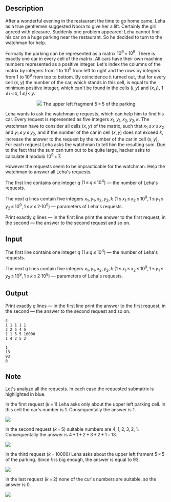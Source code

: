 ## Description

<div><p>After a wonderful evening in the restaurant the time to go home came. Leha as a true gentlemen suggested Noora to give her a lift. Certainly the girl agreed with pleasure. Suddenly one problem appeared: Leha cannot find his car on a huge parking near the restaurant. So he decided to turn to the watchman for help.</p><p>Formally the parking can be represented as a matrix <span class="tex-span">10<sup class="upper-index">9</sup> × 10<sup class="upper-index">9</sup></span>. There is exactly one car in every cell of the matrix. All cars have their own machine numbers represented as a positive integer. Let's index the columns of the matrix by integers from <span class="tex-span">1</span> to <span class="tex-span">10<sup class="upper-index">9</sup></span> from left to right and the rows by integers from <span class="tex-span">1</span> to <span class="tex-span">10<sup class="upper-index">9</sup></span> from top to bottom. By coincidence it turned out, that for every cell <span class="tex-span">(<i>x</i>, <i>y</i>)</span> the number of the car, which stands in this cell, is equal to the minimum positive integer, which can't be found in the cells <span class="tex-span">(<i>i</i>, <i>y</i>)</span> and <span class="tex-span">(<i>x</i>, <i>j</i>)</span>, <span class="tex-span">1 ≤ <i>i</i> &lt; <i>x</i>, 1 ≤ <i>j</i> &lt; <i>y</i></span>.</p><center> <img class="tex-graphics" src="file://PnpuvA34.png" style="max-width: 100.0%;max-height: 100.0%;"> <span class="tex-font-size-small">The upper left fragment <span class="tex-span">5 × 5</span> of the parking</span> </center><p>Leha wants to ask the watchman <span class="tex-span"><i>q</i></span> requests, which can help him to find his car. Every request is represented as five integers <span class="tex-span"><i>x</i><sub class="lower-index">1</sub>, <i>y</i><sub class="lower-index">1</sub>, <i>x</i><sub class="lower-index">2</sub>, <i>y</i><sub class="lower-index">2</sub>, <i>k</i></span>. The watchman have to consider all cells <span class="tex-span">(<i>x</i>, <i>y</i>)</span> of the matrix, such that <span class="tex-span"><i>x</i><sub class="lower-index">1</sub> ≤ <i>x</i> ≤ <i>x</i><sub class="lower-index">2</sub></span> and <span class="tex-span"><i>y</i><sub class="lower-index">1</sub> ≤ <i>y</i> ≤ <i>y</i><sub class="lower-index">2</sub></span>, and if the number of the car in cell <span class="tex-span">(<i>x</i>, <i>y</i>)</span> does not exceed <span class="tex-span"><i>k</i></span>, increase the answer to the request by the number of the car in cell <span class="tex-span">(<i>x</i>, <i>y</i>)</span>. For each request Leha asks the watchman to tell him the resulting sum. Due to the fact that the sum can turn out to be quite large, hacker asks to calculate it modulo <span class="tex-span">10<sup class="upper-index">9</sup> + 7</span>.</p><p>However the requests seem to be impracticable for the watchman. Help the watchman to answer all Leha's requests.</p></div><div class="input-specification"><p>The first line contains one integer <span class="tex-span"><i>q</i></span> <span class="tex-span">(1 ≤ <i>q</i> ≤ 10<sup class="upper-index">4</sup>)</span>&nbsp;— the number of Leha's requests.</p><p>The next <span class="tex-span"><i>q</i></span> lines contain five integers <span class="tex-span"><i>x</i><sub class="lower-index">1</sub>, <i>y</i><sub class="lower-index">1</sub>, <i>x</i><sub class="lower-index">2</sub>, <i>y</i><sub class="lower-index">2</sub>, <i>k</i></span> <span class="tex-span">(1 ≤ <i>x</i><sub class="lower-index">1</sub> ≤ <i>x</i><sub class="lower-index">2</sub> ≤ 10<sup class="upper-index">9</sup>, 1 ≤ <i>y</i><sub class="lower-index">1</sub> ≤ <i>y</i><sub class="lower-index">2</sub> ≤ 10<sup class="upper-index">9</sup>, 1 ≤ <i>k</i> ≤ 2·10<sup class="upper-index">9</sup>)</span>&nbsp;— parameters of Leha's requests.</p></div><div class="output-specification"><p>Print exactly <span class="tex-span"><i>q</i></span> lines&nbsp;— in the first line print the answer to the first request, in the second&nbsp;— the answer to the second request and so on.</p></div>

## Input

<p>The first line contains one integer <span class="tex-span"><i>q</i></span> <span class="tex-span">(1 ≤ <i>q</i> ≤ 10<sup class="upper-index">4</sup>)</span>&nbsp;— the number of Leha's requests.</p><p>The next <span class="tex-span"><i>q</i></span> lines contain five integers <span class="tex-span"><i>x</i><sub class="lower-index">1</sub>, <i>y</i><sub class="lower-index">1</sub>, <i>x</i><sub class="lower-index">2</sub>, <i>y</i><sub class="lower-index">2</sub>, <i>k</i></span> <span class="tex-span">(1 ≤ <i>x</i><sub class="lower-index">1</sub> ≤ <i>x</i><sub class="lower-index">2</sub> ≤ 10<sup class="upper-index">9</sup>, 1 ≤ <i>y</i><sub class="lower-index">1</sub> ≤ <i>y</i><sub class="lower-index">2</sub> ≤ 10<sup class="upper-index">9</sup>, 1 ≤ <i>k</i> ≤ 2·10<sup class="upper-index">9</sup>)</span>&nbsp;— parameters of Leha's requests.</p>

## Output

<p>Print exactly <span class="tex-span"><i>q</i></span> lines&nbsp;— in the first line print the answer to the first request, in the second&nbsp;— the answer to the second request and so on.</p>





```input1
4
1 1 1 1 1
3 2 5 4 5
1 1 5 5 10000
1 4 2 5 2

```




```output1
1
13
93
0

```



## Note

<p>Let's analyze all the requests. In each case the requested submatrix is highlighted in blue.</p><p>In the first request <span class="tex-span">(<i>k</i> = 1)</span> Leha asks only about the upper left parking cell. In this cell the car's number is <span class="tex-span">1</span>. Consequentally the answer is <span class="tex-span">1</span>.</p><p><img class="tex-graphics" src="file://QriFykFq.png" style="max-width: 100.0%;max-height: 100.0%;"></p><p>In the second request <span class="tex-span">(<i>k</i> = 5)</span> suitable numbers are <span class="tex-span">4, 1, 2, 3, 2, 1</span>. Consequentally the answer is <span class="tex-span">4 + 1 + 2 + 3 + 2 + 1 = 13</span>.</p><p><img class="tex-graphics" src="file://i40lhx1d.png" style="max-width: 100.0%;max-height: 100.0%;"></p><p>In the third request <span class="tex-span">(<i>k</i> = 10000)</span> Leha asks about the upper left frament <span class="tex-span">5 × 5</span> of the parking. Since <span class="tex-span"><i>k</i></span> is big enough, the answer is equal to <span class="tex-span">93</span>.</p><p><img class="tex-graphics" src="file://uZLDdV77.png" style="max-width: 100.0%;max-height: 100.0%;"></p><p>In the last request <span class="tex-span">(<i>k</i> = 2)</span> none of the cur's numbers are suitable, so the answer is <span class="tex-span">0</span>.</p><p><img class="tex-graphics" src="file://0IpKnH6T.png" style="max-width: 100.0%;max-height: 100.0%;"></p>
